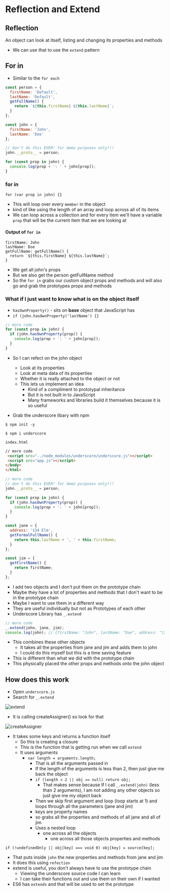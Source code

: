 # Reflection and Extend
## Reflection
An object can look at itself, listing and changing its properties and methods

* We can use that to use the `extend` pattern

## For in
* Similar to the `for each`

```js
const person = {
  firstName: 'Default',
  lastName: 'Default',
  getFullName() {
    return `${this.firstName} ${this.lastName}`;
  }
};

const john = {
  firstName: 'John',
  lastName: 'Doe'
};

// don't do this EVER! for demo purposes only!!!
john.__proto__ = person;

for (const prop in john) {
  console.log(prop + ': ' + john[prop]);
}
```

### for in
`for (var prop in john) {}`

* This will loop over every `member` in the object
* kind of like using the length of an array and loop across all of its items
* We can loop across a collection and for every item we'll have a variable `prop` that will be the current item that we are looking at

#### Output of `for in`
```
firstName: John
lastName: Doe
getFullName: getFullName() {
  return `${this.firstName} ${this.lastName}`;
}
```

* We get all john's props
* But we also get the person getFullName method
* So the `for in` grabs our custom object props and methods and will also go and grab the prototypes props and methods

### What if I just want to know what is on the object itself
* `hasOwnProperty()` - sits on **base** object that JavaScript has
* `if (john.hasOwnProperty('lastName') {}`

```js
// more code
for (const prop in john) {
  if (john.hasOwnProperty(prop)) {
    console.log(prop + ': ' + john[prop]);
  }
}
```

* So I can refect on the john object
    - Look at its properties
    - Look at meta data of its properties
    - Whether it is really attached to the object or not
    - This lets us implement an idea
        + Kind of a compliment to prototypal inheritance
        + But it is not built in to JavaScript
        + Many frameworks and libraries build it themselves because it is so useful

* Grab the underscore libary with npm

`$ npm init -y`

`$ npm i underscore`

`index.html`

```html
// more code
 <script src="../node_modules/underscore/underscore.js"></script>
 <script src="app.js"></script>
</body>
</html>
```

```js
// more code
// don't do this EVER! for demo purposes only!!!
john.__proto__ = person;

for (const prop in john) {
  if (john.hasOwnProperty(prop)) {
    console.log(prop + ': ' + john[prop]);
  }
}

const jane = {
  address: '134 Elm',
  getFormalFullName() {
    return this.lastName + ', ' + this.firstName;
  }
};

const jim = {
  getFirstName() {
    return firstName;
  }
};
```

* I add two objects and I don't put them on the prototype chain
* Maybe they have a lot of properties and methods that I don't want to be in the prototype chain
* Maybe I want to use them in a different way
* They are useful individually but not as Prototypes of each other
* Underscore Library has `_.extend`

```js
// more code
_.extend(john, jane, jim);
console.log(john); // {firstName: "John", lastName: "Doe", address: "134 Elm", getFormalFullName: function, getFirstName: function}
```

* This combines these other objects
    - It takes all the properties from jane and jim and adds them to john
    - I could do this myself but this is a time saving feature
* This is different than what we did with the prototype chain
* This physically placed the other props and methods onto the john object

## How does this work
* Open `underscore.js`
* Search for `_.extend`

![extend](https://i.imgur.com/73IDzYZ.png)

* It is calling createAssigner() so look for that

![createAssigner](https://i.imgur.com/x9m80SF.png)

* It takes some keys and returns a function itself
    - So this is creating a closure
    - This is the function that is getting run when we call `extend`
    - It uses arguments
        + `var length = arguments.length;`
            * That is all the arguments passed in
            * If the length of the arguments is less than 2, then just give me back the object
            * `if (length < 2 || obj == null) return obj;`
                - That makes sense because If I call `_.extend(john)` (less than 2 arguments), I am not adding any other objects so just give me my object back
            * Then we skip first argument and loop (loop starts at 1) and loops through all the parameters (jane and jim)
            * keys are property names
            * so grabs all the properties and methods of all jane and all of jim
            * Uses a nested loop
                - one across all the objects
                    + one across all those objects properties and methods
            
`if (!undefinedOnly || obj[key] === void 0) obj[key] = source[key];`

* That puts inside `john` the new properties and methods from jane and jim
* It does this using `refection`
* extend is useful, you don't always have to use the prototype chain
    - Viewing the underscore source code I can learn
    - I can take their functions out and use them on their own if I wanted
* ES6 has `extends` and that will be used to set the prototype
